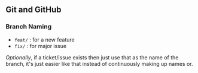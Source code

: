 ## Git and GitHub

### Branch Naming

- `feat/`  : for a new feature
- `fix/`   : for major issue

_Optionally_, if a ticket/issue exists then
just use that as the name of the branch,
it's just easier like that instead of continuously
making up names or.

